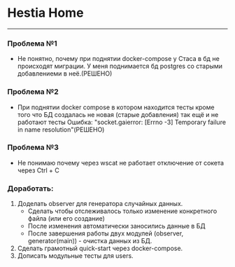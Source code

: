 # Hestia Home
***

### Проблема №1
- Не понятно, почему при поднятии docker-compose у Стаса в бд не происходят миграции. У меня поднимается бд postgres со старыми добавлениеми в неё.(РЕШЕНО)

### Проблема №2
- При поднятии docker compose в котором находится тесты кроме того что БД создалась не новая (старые добавления) так ещё и не работают тесты
Ошибка: "socket.gaierror: [Errno -3] Temporary failure in name resolution"(РЕШЕНО)

### Проблема №3
- Не понимаю почему через wscat не работает отключение от сокета через Ctrl + C


### Доработать:
1. Доделать observer для генератора случайных данных.
   - Сделать чтобы отслеживалось только изменение конкретного файла (или его создание)
   - После изменения автоматически заносились данные в БД
   - После завершения работы двух модулей (observer, generator(main)) - очистка данных из БД.
2. Сделать грамотный quick-start через docker-compose.
3. Дописать модульные тесты для users.